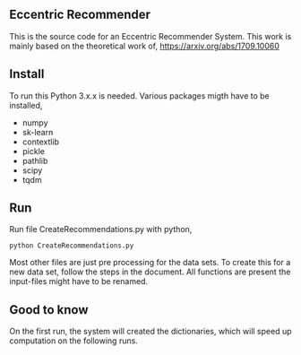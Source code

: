 ## Eccentric Recommender
This is the source code for an Eccentric Recommender System.
This work is mainly based on the theoretical work of,
https://arxiv.org/abs/1709.10060

## Install
To run this Python 3.x.x is needed. 
Various packages migth have to be installed,

 - numpy  
 - sk-learn 
 - contextlib  
 - pickle  
 - pathlib  
 - scipy  
 - tqdm

## Run

Run file CreateRecommendations.py with python,

    python CreateRecommendations.py

Most other files are just pre processing for the data sets. 
To create this for a new data set, 
follow the steps in the document. 
All functions are present the input-files might have to be renamed.
## Good to know
On the first run, the system will created the dictionaries, which will speed up computation on the following runs.
